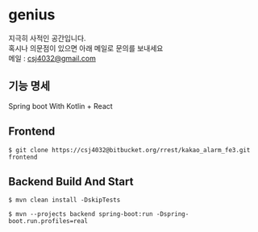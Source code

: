 # genius
지극히 사적인 공간입니다.<br>
혹시나 의문점이 있으면 아래 메일로 문의를 보내세요<br>
메일 : csj4032@gmail.com

## 기능 명세
Spring boot With Kotlin + React

## Frontend
```
$ git clone https://csj4032@bitbucket.org/rrest/kakao_alarm_fe3.git frontend
```

## Backend Build And Start
```
$ mvn clean install -DskipTests

$ mvn --projects backend spring-boot:run -Dspring-boot.run.profiles=real

````
